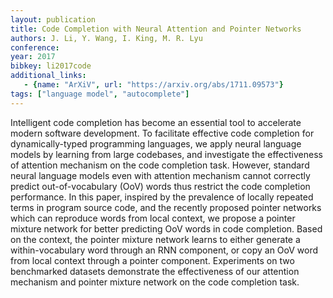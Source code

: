 ```yaml
---
layout: publication
title: Code Completion with Neural Attention and Pointer Networks
authors: J. Li, Y. Wang, I. King, M. R. Lyu
conference: 
year: 2017
bibkey: li2017code
additional_links:
   - {name: "ArXiV", url: "https://arxiv.org/abs/1711.09573"}
tags: ["language model", "autocomplete"]
---
```

Intelligent code completion has become an essential tool to accelerate modern software development. To facilitate effective code completion for dynamically-typed programming languages, we apply neural language models by learning from large codebases, and investigate the effectiveness of attention mechanism on the code completion task. However, standard neural language models even with attention mechanism cannot correctly predict out-of-vocabulary (OoV) words thus restrict the code completion performance. In this paper, inspired by the prevalence of locally repeated terms in program source code, and the recently proposed pointer networks which can reproduce words from local context, we propose a pointer mixture network for better predicting OoV words in code completion. Based on the context, the pointer mixture network learns to either generate a within-vocabulary word through an RNN component, or copy an OoV word from local context through a pointer component. Experiments on two benchmarked datasets demonstrate the effectiveness of our attention mechanism and pointer mixture network on the code completion task. 

